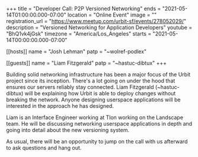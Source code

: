 +++
title = "Developer Call: P2P Versioned Networking"
ends = "2021-05-14T01:00:00.000-07:00"
location = "Online Event"
image = ""
registration_url = "https://www.meetup.com/urbit-sf/events/278052029/"
description = "Versioned Networking for Application Developers"
youtube = "BhQ1vk4jGsk"
timezone = "America/Los_Angeles"
starts = "2021-05-14T00:00:00.000-07:00"

[[hosts]]
name = "Josh Lehman"
patp = "~wolref-podlex"

[[guests]]
name = "Liam Fitzgerald"
patp = "~hastuc-dibtux"
+++

Building solid networking infrastructure has been a major focus of the Urbit project since its inception. There's a lot going on under the hood
that ensures our servers reliably stay connected. Liam Fitzgerald (~hastuc-dibtux) will be explaining how Urbit is able to deploy changes without breaking the network. Anyone designing userspace applications will be interested in the approach he has designed.

Liam is an Interface Engineer working at Tlon working on the Landscape team. He will be discussing networking userspace applications in depth and going into detail about the new versioning system.

As usual, there will be an opportunity to jump on the call with us afterward to ask questions and hang out.
